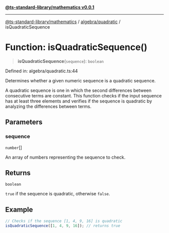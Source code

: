[**@ts-standard-library/mathematics v0.0.1**](../../../README.md)

***

[@ts-standard-library/mathematics](../../../README.md) / [algebra/quadratic](../README.md) / isQuadraticSequence

# Function: isQuadraticSequence()

> **isQuadraticSequence**(`sequence`): `boolean`

Defined in: algebra/quadratic.ts:44

Determines whether a given numeric sequence is a quadratic sequence.

A quadratic sequence is one in which the second differences between consecutive terms are constant.
This function checks if the input sequence has at least three elements and verifies if the sequence
is quadratic by analyzing the differences between terms.

## Parameters

### sequence

`number`[]

An array of numbers representing the sequence to check.

## Returns

`boolean`

`true` if the sequence is quadratic, otherwise `false`.

## Example

```ts
// Checks if the sequence [1, 4, 9, 16] is quadratic
isQuadraticSequence([1, 4, 9, 16]); // returns true
```
